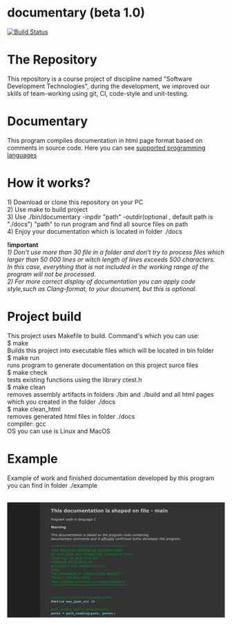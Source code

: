 # documentary (beta 1.0)
[![Build Status](https://travis-ci.org/morozov312/geometry.svg?branch=master)](https://travis-ci.org/github/morozov312/documentary)
# The Repository
This repository is a course project of discipline named "Software Development Technologies", during the development, we improved our skills of team-working using git, CI, code-style and unit-testing.
# Documentary
This program compiles documentation in html page format based on comments in source code. Here you can see  [supported programming languages](https://github.com/morozov312/documentary/wiki)
# How it works?
<p>
1) Download or clone this repository on your PC </br>
2) Use make to build project </br>
3) Use ./bin/documentary -inpdir "path" -outdir(optional , default path is "./docs") "path" to run program and find all source files on path </br>
4) Enjoy your documentation which is located in folder ./docs </br>
</p>
<b>!important</b></br>
<i>1) Don't use more than 30 file in a folder and don't try to process files which larger than 
50 000 lines or witch length of lines exceeds 500 characters. </br>
In this case, everything that is not included in the working range of the program will not be processed. </br>
2) For more correct display of documentation you can apply code style,such as Clang-format, to your document, but this is optional.</i>
<h1>Project build</h1>
<p>
This project uses Makefile to build. Command's which you can use: </br>
$ make </br>
Builds this project into executable files which will be located in bin folder </br>
$ make run </br>
runs program to generate documentation on this project surce files </br>
$ make check </br>
tests existing functions using the library ctest.h </br>
$ make clean </br>
removes assembly artifacts in folders ./bin and ./build and all html pages which you created in the folder ./docs </br>
$ make clean_html </br>
removes generated html files in folder ./docs </br>
compiler: gcc </br> OS you can use is Linux and MacOS </br>
</p>
<h1>Example</h1>
Example of work and finished documentation developed by this program you can find in folder ./example </br></br> 
<p align="center">
  <img alt="example" src="./img/example.png">
</p>

